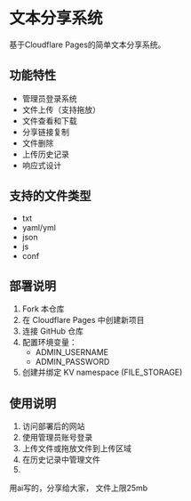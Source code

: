 # 文本分享系统

基于Cloudflare Pages的简单文本分享系统。

## 功能特性

- 管理员登录系统
- 文件上传（支持拖放）
- 文件查看和下载
- 分享链接复制
- 文件删除
- 上传历史记录
- 响应式设计

## 支持的文件类型

- txt
- yaml/yml
- json
- js
- conf

## 部署说明

1. Fork 本仓库
2. 在 Cloudflare Pages 中创建新项目
3. 连接 GitHub 仓库
4. 配置环境变量：
   - ADMIN_USERNAME
   - ADMIN_PASSWORD
5. 创建并绑定 KV namespace (FILE_STORAGE)

## 使用说明

1. 访问部署后的网站
2. 使用管理员账号登录
3. 上传文件或拖放文件到上传区域
4. 在历史记录中管理文件
5. 
用ai写的，分享给大家，
文件上限25mb
